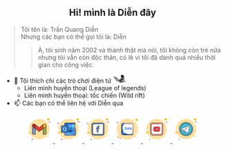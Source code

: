 <h2 align="center">Hi! mình là Diễn đây</h2>

> Tôi tên là: Trần Quang Diễn <br>
> Nhưng các bạn có thể gọi tôi là: Diễn <br>
>> À, tôi sinh năm 2002 và thành thật mà nói, tôi không còn trẻ nữa nhưng tôi vẫn còn độc thân, có lẽ vì tôi đã dành quá nhiều thời gian cho công việc.<br>



- 👀 Tôi thích chi các trò chơi điện tử <img height="20px" src="https://raw.githubusercontent.com//dieenx/dieenx/main/README/catcode.gif?raw=true">
  - Liên minh huyền thoại (League of legends)
  - Liên minh huyền thoại: tốc chiến (Wild rift)
- 📫 Các bạn có thể liên hệ với Diễn qua


<p align="center">
  <a href="mailto:id.tranquangdien@gmail.com">
    <img height="64px" src="https://raw.githubusercontent.com/dieenx/dieenx/main/icons/gmail.svg">
  </a>
    <a href="mailto:tqdien@outlook.com">
    <img height="64px" src="https://raw.githubusercontent.com/dieenx/dieenx/main/icons/outlook.svg">
  </a>
  <a href="https://www.facebook.com/tqdien.vn">
    <img height="64px" src="https://raw.githubusercontent.com/dieenx/dieenx/main/icons/facebook.svg">
  </a>
  <a href="https://zalo.me/">
    <img height="64px" src="https://raw.githubusercontent.com/dieenx/dieenx/main/icons/zalo.svg">
  </a>
  <a href="https://www.youtube.com/channel/UC92uzcOv6ThxrD5AYhN6ktQ?sub_confirmation=1">
    <img height="64px" src="https://raw.githubusercontent.com/dieenx/dieenx/main/icons/youtube.svg">
  </a>
    <a href="https://t.me/dieenx">
    <img height="64px" src="https://raw.githubusercontent.com/dieenx/dieenx/main/icons/telegram-app.svg">
  </a>
